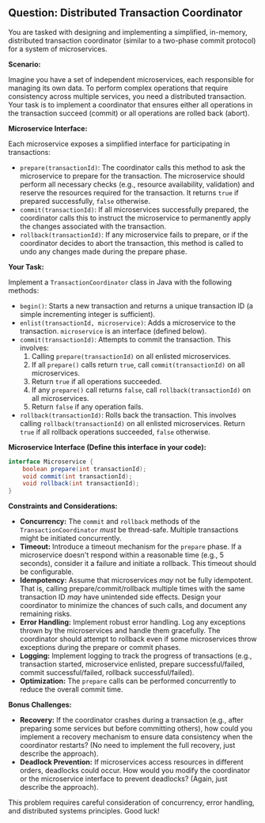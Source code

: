 ## Question: Distributed Transaction Coordinator

You are tasked with designing and implementing a simplified, in-memory, distributed transaction coordinator (similar to a two-phase commit protocol) for a system of microservices.

**Scenario:**

Imagine you have a set of independent microservices, each responsible for managing its own data. To perform complex operations that require consistency across multiple services, you need a distributed transaction. Your task is to implement a coordinator that ensures either all operations in the transaction succeed (commit) or all operations are rolled back (abort).

**Microservice Interface:**

Each microservice exposes a simplified interface for participating in transactions:

*   `prepare(transactionId)`: The coordinator calls this method to ask the microservice to prepare for the transaction. The microservice should perform all necessary checks (e.g., resource availability, validation) and reserve the resources required for the transaction. It returns `true` if prepared successfully, `false` otherwise.
*   `commit(transactionId)`: If all microservices successfully prepared, the coordinator calls this to instruct the microservice to permanently apply the changes associated with the transaction.
*   `rollback(transactionId)`: If any microservice fails to prepare, or if the coordinator decides to abort the transaction, this method is called to undo any changes made during the prepare phase.

**Your Task:**

Implement a `TransactionCoordinator` class in Java with the following methods:

*   `begin()`: Starts a new transaction and returns a unique transaction ID (a simple incrementing integer is sufficient).
*   `enlist(transactionId, microservice)`: Adds a microservice to the transaction. `microservice` is an interface (defined below).
*   `commit(transactionId)`: Attempts to commit the transaction. This involves:
    1.  Calling `prepare(transactionId)` on all enlisted microservices.
    2.  If all `prepare()` calls return `true`, call `commit(transactionId)` on all microservices.
    3.  Return `true` if all operations succeeded.
    4.  If any `prepare()` call returns `false`, call `rollback(transactionId)` on all microservices.
    5.  Return `false` if any operation fails.
*   `rollback(transactionId)`: Rolls back the transaction. This involves calling `rollback(transactionId)` on all enlisted microservices. Return `true` if all rollback operations succeeded, `false` otherwise.

**Microservice Interface (Define this interface in your code):**

```java
interface Microservice {
    boolean prepare(int transactionId);
    void commit(int transactionId);
    void rollback(int transactionId);
}
```

**Constraints and Considerations:**

*   **Concurrency:** The `commit` and `rollback` methods of the `TransactionCoordinator` *must* be thread-safe. Multiple transactions might be initiated concurrently.
*   **Timeout:**  Introduce a timeout mechanism for the `prepare` phase. If a microservice doesn't respond within a reasonable time (e.g., 5 seconds), consider it a failure and initiate a rollback.  This timeout should be configurable.
*   **Idempotency:**  Assume that microservices *may* not be fully idempotent.  That is, calling prepare/commit/rollback multiple times with the same transaction ID *may* have unintended side effects.  Design your coordinator to minimize the chances of such calls, and document any remaining risks.
*   **Error Handling:** Implement robust error handling.  Log any exceptions thrown by the microservices and handle them gracefully.  The coordinator should attempt to rollback even if some microservices throw exceptions during the prepare or commit phases.
*   **Logging:**  Implement logging to track the progress of transactions (e.g., transaction started, microservice enlisted, prepare successful/failed, commit successful/failed, rollback successful/failed).
*   **Optimization:** The `prepare` calls can be performed concurrently to reduce the overall commit time.

**Bonus Challenges:**

*   **Recovery:** If the coordinator crashes during a transaction (e.g., after preparing some services but before committing others), how could you implement a recovery mechanism to ensure data consistency when the coordinator restarts? (No need to implement the full recovery, just describe the approach).
*   **Deadlock Prevention:** If microservices access resources in different orders, deadlocks could occur.  How would you modify the coordinator or the microservice interface to prevent deadlocks? (Again, just describe the approach).

This problem requires careful consideration of concurrency, error handling, and distributed systems principles. Good luck!
